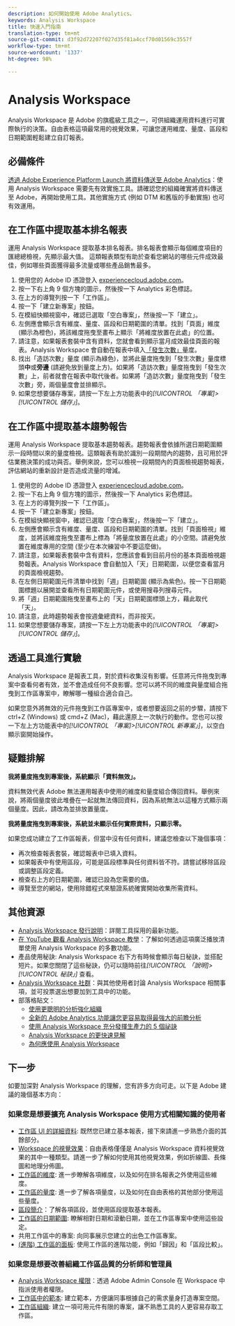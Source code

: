 ```yaml
---
description: 如何開始使用 Adobe Analytics。
keywords: Analysis Workspace
title: 快速入門指南
translation-type: tm+mt
source-git-commit: d3f92d72207f027d35f81a4ccf70d01569c3557f
workflow-type: tm+mt
source-wordcount: '1337'
ht-degree: 98%

---
```



# Analysis Workspace

Analysis Workspace 是 Adobe 的旗艦級工具之一，可供組織運用資料進行可實際執行的決策。自由表格這項最常用的視覺效果，可讓您運用維度、量度、區段和日期範圍輕鬆建立自訂報表。

## 必備條件

[透過 Adobe Experience Platform Launch 將資料傳送至 Adobe Analytics](/help/implement/launch/validate-publish-prod.md)：使用 Analysis Workspace 需要先有效實施工具。請確認您的組織確實將資料傳送至 Adobe，再開始使用工具。其他實施方式 (例如 DTM 和舊版的手動實施) 也可有效運用。

## 在工作區中提取基本排名報表

運用 Analysis Workspace 提取基本排名報表。排名報表會顯示每個維度項目的匯總總檢視，先顯示最大值。 這類報表類型有助於查看您網站的哪些元件成效最佳，例如哪些頁面獲得最多流量或哪些產品銷售最多。

1. 使用您的 Adobe ID 憑證登入 [experiencecloud.adobe.com](https://experiencecloud.adobe.com)。
2. 按一下右上角 9 個方塊的圖示，然後按一下 Analytics 彩色標誌。
3. 在上方的導覽列按一下「工作區」。
4. 按一下「建立新專案」按鈕。
5. 在模組快顯視窗中，確認已選取「空白專案」，然後按一下「建立」。
6. 左側應會顯示含有維度、量度、區段和日期範圍的清單。找到「頁面」維度 (顯示為橙色)，將該維度拖曳至畫布上顯示「將維度放置在此處」的位置。
7. 請注意，如果報表套裝中含有資料，您就會看到顯示當月成效最佳頁面的報表。Analysis Workspace 會自動在報表中填入[「發生次數」](/help/components/metrics/occurrences.md)量度。
8. 找出「造訪次數」量度 (顯示為綠色)，並將此量度拖曳到「發生次數」量度標頭&#x200B;**中**&#x200B;或&#x200B;**旁邊** (請避免放到量度上方)。如果將「造訪次數」量度拖曳到「發生次數」上，前者就會在報表中取代後者。如果將「造訪次數」量度拖曳到「發生次數」旁，兩個量度會並排顯示。
9. 如果您想要儲存專案，請按一下左上方功能表中的&#x200B;*[!UICONTROL 「專案]>[!UICONTROL 儲存」]*。

## 在工作區中提取基本趨勢報告

運用 Analysis Workspace 提取基本趨勢報表。趨勢報表會依據所選日期範圍顯示一段時間以來的量度檢視。這類報表有助於識別一段期間內的趨勢，且可用於評估業務決策的成功與否。舉例來說，您可以檢視一段期間內的頁面檢視趨勢報表，評估網站的重新設計是否造成流量的增減。

1. 使用您的 Adobe ID 憑證登入 [experiencecloud.adobe.com](https://experiencecloud.adobe.com)。
2. 按一下右上角 9 個方塊的圖示，然後按一下 Analytics 彩色標誌。
3. 在上方的導覽列按一下「工作區」。
4. 按一下「建立新專案」按鈕。
5. 在模組快顯視窗中，確認已選取「空白專案」，然後按一下「建立」。
6. 左側應會顯示含有維度、量度、區段和日期範圍的清單。找到「頁面檢視」維度，並將該維度拖曳至畫布上標為「將量度放置在此處」的小空間。請避免放置在維度專用的空間 (至少在本次練習中不要這麼做)。
7. 請注意，如果報表套裝中含有資料，您應該會看到目前月份的基本頁面檢視趨勢報表。Analysis Workspace 會自動加入「天」日期範圍，以便您查看當月的頁面檢視趨勢。
8. 在左側日期範圍元件清單中找到「週」日期範圍 (顯示為紫色)。按一下日期範圍標題以展開並查看所有日期範圍元件，或使用搜尋列搜尋元件。
9. 將「週」日期範圍拖曳至畫布上的「天」日期範圍標頭上方，藉此取代「天」。
10. 請注意，此時趨勢報表會按週彙總資料，而非按天。
11. 如果您想要儲存專案，請按一下左上方功能表中的&#x200B;*[!UICONTROL 「專案]>[!UICONTROL 儲存」]*。

## 透過工具進行實驗

Analysis Workspace 是報表工具，對於資料收集沒有影響。任意將元件拖曳到專案中查看何者有效，並不會造成任何不良影響。您可以將不同的維度與量度組合拖曳到工作區專案中，瞭解哪一種組合適合自己。

如果您意外將無效的元件拖曳到工作區專案中，或者想要返回之前的步驟，請按下 ctrl+Z (Windows) 或 cmd+Z (Mac)，藉此還原上一次執行的動作。您也可以按一下左上方功能表中的&#x200B;*[!UICONTROL 「專案]>[!UICONTROL 新專案」]*，以空白顯示窗開始操作。

## 疑難排解

**我將量度拖曳到專案後，系統顯示「資料無效」。**

資料無效代表 Adobe 無法運用報表中使用的維度和量度組合傳回資料。舉例來說，將兩個量度彼此堆疊在一起就無法傳回資料，因為系統無法以這種方式顯示兩個量度。因此，請改為並排放置量度。

**我將量度拖曳到專案後，系統並未顯示任何實際資料，只顯示零。**

如果您成功建立了工作區報表，但當中沒有任何資料，建議您檢查以下幾個事項：

* 再次檢查報表套裝，確認報表中已填入資料。
* 如果報表中有使用區段，可能是區段標準與任何資料皆不符。請嘗試移除區段或調整區段定義。
* 檢查右上方的日期範圍，確認已設為您需要的值。
* 導覽至您的網站，使用除錯程式來驗證系統確實開始收集所需資料。

## 其他資源

* [Analysis Workspace 發行說明](/help/analyze/analysis-workspace/new-features-in-analysis-workspace.md)：詳閱工具採用的最新功能。
* [在 YouTube 觀看 Analysis Workspace 教學](https://www.youtube.com/playlist?list=PL2tCx83mn7GuNnQdYGOtlyCu0V5mEZ8sS)：了解如何透過這項廣泛播放清單使用 Analysis Workspace 的多數功能。
* 產品使用秘訣: Analysis Workspace 右下方有時候會顯示每日秘訣，並搭配短片。如果您關閉了這些秘訣，仍可以隨時前往&#x200B;*[!UICONTROL 「說明]>[!UICONTROL 秘訣」]* 查看。
* [Analysis Workspace 社群](https://forums.adobe.com/community/experience-cloud/analytics-cloud/analytics/analysis-workspace)：與其他使用者討論 Analysis Workspace 相關事項，並可投票選出想要加到工具中的功能。
* 部落格貼文：
   * [使用更聰明的分析強化組織](https://blogs.adobe.com/digitalmarketing/analytics/adobe-analytics-fall-2016-release-empowering-organizations-smarter-analysis/)
   * [全新的 Adobe Analytics 功能讓您更容易取得最強大的前瞻分析](https://blogs.adobe.com/digitalmarketing/analytics/new-adobe-analytics-capabilities-make-powerful-insights-accessible/)
   * [使用 Analysis Workspace 充分發揮生產力的 5 個祕訣](https://blogs.adobe.com/digitalmarketing/analytics/5-tips-maximize-productivity-analysis-workspace/)
   * [Analysis Workspace 的更快速見解](https://blogs.adobe.com/digitalmarketing/analytics/faster-insights-with-the-analysis-workspace/)
   * [為何應使用 Analysis Workspace](https://blogs.adobe.com/digitalmarketing/analytics/why-you-should-be-using-analysis-workspace-in-adobe-analytics/)

## 下一步

如要加深對 Analysis Workspace 的理解，您有許多方向可走。以下是 Adobe 建議的幾個基本方向：

### 如果您是想要擴充 Analysis Workspace 使用方式相關知識的使用者

* [工作區 UI 的詳細資料](/help/analyze/analysis-workspace/build-workspace-project/t-freeform-project.md): 既然您已建立基本報表，接下來請進一步熟悉介面的其餘部分。
* [Workspace 的視覺效果](/help/analyze/analysis-workspace/visualizations/freeform-analysis-visualizations.md)：自由表格僅僅是 Analysis Workspace 資料視覺效果的其中一種類型。請進一步了解如何使用其他視覺效果，例如折線圖、長條圖和地理分佈圖。
* [工作區的維度](/help/analyze/analysis-workspace/components/dimensions/t-breakdown-fa.md): 進一步瞭解各項維度，以及如何在排名報表之外使用這些維度。
* [工作區的量度](/help/analyze/analysis-workspace/components/apply-create-metrics.md): 進一步了解各項量度，以及如何在自由表格的其他部分使用這些量度。
* [區段簡介](/help/analyze/analysis-workspace/components/t-freeform-project-segment.md)：了解各項區段，並使用區段提取基本報表。
* [工作區的日期範圍](/help/analyze/analysis-workspace/components/calendar-date-ranges/calendar.md): 瞭解相對日期和滾動日期，並在工作區專案中使用這些設定。
* 共用工作區中的專案: 向同事展示您建立的出色工作區專案。
* [(進階) 工作區的面板](/help/analyze/analysis-workspace/c-panels/panels.md): 使用工作區的進階功能，例如「歸因」和「區段比較」。

### 如果您是想要改善組織工作區品質的分析師和管理員

* [Analysis Workspace 權限](https://docs.adobe.com/content/help/zh-Hant/core-services/interface/manage-users-and-products/admin-getting-started.html)：透過 Adobe Admin Console 在 Workspace 中指派使用者權限。
* [工作區中的範本](/help/analyze/analysis-workspace/build-workspace-project/starter-projects.md): 建立範本，方便讓同事根據自己的需求量身打造專案空間。
* [工作區組織](/help/analyze/analysis-workspace/curate-share/curate.md): 建立一項可用元件有限的專案，讓不熟悉工具的人更容易存取工作區。
